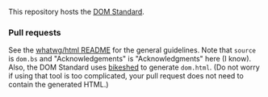 This repository hosts the [DOM Standard](https://dom.spec.whatwg.org/).

### Pull requests

See the [whatwg/html README](https://github.com/whatwg/html/blob/master/README.md) for the general
guidelines. Note that `source` is `dom.bs` and "Acknowledgements" is "Acknowledgments" here (I
know). Also, the DOM Standard uses [bikeshed](https://github.com/tabatkins/bikeshed) to generate
`dom.html`. (Do not worry if using that tool is too complicated, your pull request does not need to
contain the generated HTML.)
